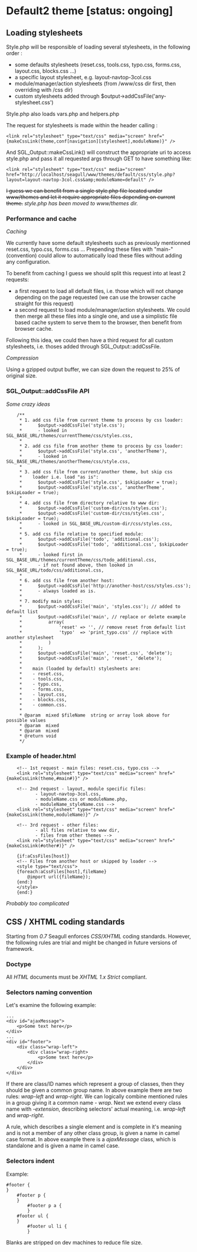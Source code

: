 <!-- Name: RFC/Default2 -->
<!-- Version: 9 -->
<!-- Last-Modified: 2007/03/27 14:50:21 -->
<!-- Author: lakiboy -->
# Default2 theme [status: ongoing]

## Loading stylesheets
Style.php will be responsible of loading several stylesheets, in the following order :
 - some defaults stylesheets (reset.css, tools.css, typo.css, forms.css, layout.css, blocks.css ...)
 - a specific layout stylesheet, e.g. layout-navtop-3col.css
 - module/manager/action stylesheets (from <module>/www/css dir first, then overriding with <theme>/css dir)
 - custom stylesheets added through $output->addCssFile('any-stylesheet.css')

Style.php also loads vars.php and helpers.php

The request for stylesheets is made within the header calling :


    <link rel="stylesheet" type="text/css" media="screen" href="{makeCssLink(theme,conf[navigation][stylesheet],moduleName)}" />

And SGL_Output::makeCssLink() will construct the appropriate uri to access style.php and pass it all requested args through GET to have something like:


    <link rel="stylesheet" type="text/css" media="screen" href="http://localhost/seagull/www/themes/default/css/style.php?layout=layout-navtop-3col.css&amp;moduleName=default" />

~~I guess we can benefit from a single style.php file located under www/themes and let it require appropriate files depending on current theme.~~
*style.php has been moved to www/themes dir.*
### Performance and cache
*Caching*

We currently have some default stylesheets such as previously mentionned reset.css, typo.css, forms.css ... Prepending these files with "main-" (convention) could allow to automatically load these files without adding any configuration.

To benefit from caching I guess we should split this request into at least 2 requests:
 - a first request to load all default files, i.e. those which will not change depending on the page requested (we can use the browser cache straight for this request)
 - a second request to load module/manager/action stylesheets. We could then merge all these files into a single one, and use a simplistic file based cache system to serve them to the browser, then benefit from browser cache.

Following this idea, we could then have a third request for all custom stylesheets, i.e. thoses added through SGL_Output::addCssFile.

*Compression*

Using a gzipped output buffer, we can size down the request to 25% of original size.

### SGL_Output::addCssFile API
_Some crazy ideas_

        /**
         * 1. add css file from current theme to process by css loader:
         *      $output->addCssFile('style.css');
         *      - looked in SGL_BASE_URL/themes/currentTheme/css/styles.css,
         *
         * 2. add css file from another theme to process by css loader:
         *      $output->addCssFile('style.css', 'anotherTheme'),
         *      - looked in SGL_BASE_URL/themes/anotherTheme/css/style.css,
         *
         * 3. add css file from current/another theme, but skip css
         *    loader i.e. load "as is":
         *      $output->addCssFile('style.css', $skipLoader = true);
         *      $output->addCssFile('style.css', 'anotherTheme', $skipLoader = true);
         *
         * 4. add css file from directory relative to www dir:
         *      $output->addCssFile('custom-dir/css/styles.css');
         *      $output->addCssFile('custom-dir/css/styles.css', $skipLoader = true);
         *      - looked in SGL_BASE_URL/custom-dir/css/styles.css,
         *
         * 5. add css file relative to specified module:
         *      $output->addCssFile('todo', 'additional.css');
         *      $output->addCssFile('todo', 'additional.css', $skipLoader = true);
         *      - looked first in SGL_BASE_URL/themes/currentTheme/css/todo_additional.css,
         *      - if not found above, then looked in SGL_BASE_URL/todo/css/additional.css,
         *
         * 6. add css file from another host:
         *      $output->addCssFile('http://another-host/css/styles.css');
         *      - always loaded as is.
         *
         * 7. modify main styles:
         *      $output->addCssFile('main', 'styles.css'); // added to default list
         *      $output->addCssFile('main', // replace or delete example
         *          array(
         *              'reset' => '', // remove reset from default list
         *              'typo'  => 'print_typo.css' // replace with another stylesheet
         *          )
         *      );
         *      $output->addCssFile('main', 'reset.css', 'delete');
         *      $output->addCssFile('main', 'reset', 'delete');
         *
         *    main (loaded by default) stylesheets are:
         *    - reset.css,
         *    - tools.css,
         *    - typo.css,
         *    - forms.css,
         *    - layout.css,
         *    - blocks.css,
         *    - common.css.
         *
         * @param  mixed $fileName  string or array look above for possible values
         * @param  mixed
         * @param  mixed
         * @return void
         */
### Example of header.html

        <!-- 1st request - main files: reset.css, typo.css -->
        <link rel="stylesheet" type="text/css" media="screen" href="{makeCssLink(theme,#main#)}" />
    
        <!-- 2nd request - layout, module specific files:
               - layout-navtop-3col.css,
               - moduleName.css or moduleName.php,
               - moduleName_styleName.css -->
        <link rel="stylesheet" type="text/css" media="screen" href="{makeCssLink(theme,moduleName)}" />
    
        <!-- 3rd request - other files:
               - all files relative to www dir,
               - files from other themes -->
        <link rel="stylesheet" type="text/css" media="screen" href="{makeCssLink(#other#)}" />
    
        {if:aCssFiles[host]}
        <!-- Files from another host or skipped by loader -->
        <style type="text/css">
        {foreach:aCssFiles[host],fileName}
            @import url({fileName});
        {end:}
        </style>
        {end:}

_Probably too complicated_

## CSS / XHTML coding standards
Starting from _0.7_ Seagull enforces _CSS_/_XHTML_ coding standards. However, the following rules are trial and might be changed in future versions of framework.

### Doctype
All _HTML_ documents must be _XHTML 1.x Strict_ compliant.

### Selectors naming convention
Let's examine the following example:

    ...
    <div id="ajaxMessage">
        <p>Some text here</p>
    </div>
    ...
    <div id="footer">
        <div class="wrap-left">
            <div class="wrap-right>
                <p>Some text here</p>
            </div>
        </div>
    </div>

If there are class/ID names which represent a group of classes, then they should be given a common group name. In above example there are two rules: _wrap-left_ and _wrap-right_. We can logically combine mentioned rules in a group giving it a common name - _wrap_. Next we extend every class name with _-extension_, describing selectors' actual meaning, i.e. _wrap-left_ and _wrap-right_.

A rule, which describes a single element and is complete in it's meaning and is not a member of any other class group, is given a name in camel case format. In above example there is a _ajaxMessage_ class, which is standalone and is given a name in camel case.

### Selectors indent
Example:

    #footer {
    }
        #footer p {
        }
            #footer p a {
            }
        #footer ul {
        }
            #footer ul li {
            }
Blanks are stripped on dev machines to reduce file size.
